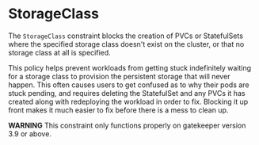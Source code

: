 # StorageClass

The `StorageClass` constraint blocks the creation of PVCs or StatefulSets where the specified storage class doesn't exist on the cluster, or that no storage class at all is specified.

This policy helps prevent workloads from getting stuck indefinitely waiting for a storage class to provision the persistent storage that will never happen. This often causes users to get confused as to why their pods are stuck pending, and requires deleting the StatefulSet and any PVCs it has created along with redeploying the workload in order to fix. Blocking it up front makes it much easier to fix before there is a mess to clean up.

**WARNING** This constraint only functions properly on gatekeeper version 3.9 or above.

